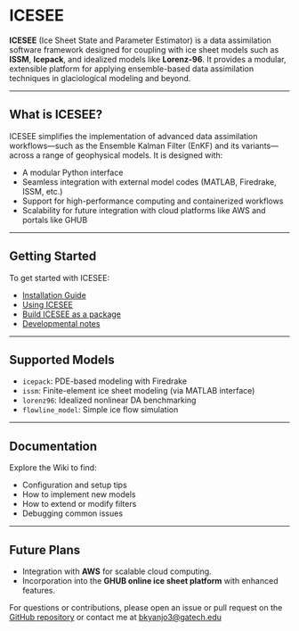 # ICESEE

**ICESEE** (Ice Sheet State and Parameter Estimator) is a data assimilation software framework designed for coupling with ice sheet models such as **ISSM**, **Icepack**, and idealized models like **Lorenz-96**. It provides a modular, extensible platform for applying ensemble-based data assimilation techniques in glaciological modeling and beyond.

---

##  What is ICESEE?

ICESEE simplifies the implementation of advanced data assimilation workflows—such as the Ensemble Kalman Filter (EnKF) and its variants—across a range of geophysical models. It is designed with:

- A modular Python interface  
- Seamless integration with external model codes (MATLAB, Firedrake, ISSM, etc.)  
- Support for high-performance computing and containerized workflows  
- Scalability for future integration with cloud platforms like AWS and portals like GHUB  

---

##  Getting Started

To get started with ICESEE:

- [Installation Guide](https://github.com/ICESEE-project/ICESEE/wiki/1.-Installation)  
- [Using ICESEE](https:https://github.com/ICESEE-project/ICESEE/wiki/2.-Usage)  
- [Build ICESEE as a package](https://github.com/ICESEE-project/ICESEE/wiki/3.-Build-ICESEE-as-a-package)  
- [Developmental notes](https://github.com/ICESEE-project/ICESEE/wiki/4.-Development-Notes)

---

## Supported Models

- `icepack`: PDE-based modeling with Firedrake  
- `issm`: Finite-element ice sheet modeling (via MATLAB interface)  
- `lorenz96`: Idealized nonlinear DA benchmarking  
- `flowline_model`: Simple ice flow simulation  

---

## Documentation

Explore the Wiki to find:

- Configuration and setup tips  
- How to implement new models  
- How to extend or modify filters  
- Debugging common issues  

---

## Future Plans

- Integration with **AWS** for scalable cloud computing.
- Incorporation into the **GHUB online ice sheet platform** with enhanced features.

For questions or contributions, please open an issue or pull request on the [GitHub repository](https://github.com/ICESEE-project/ICESEE) or contact me at bkyanjo3@gatech.edu






